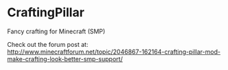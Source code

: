 CraftingPillar
==============

Fancy crafting for Minecraft (SMP)

Check out the forum post at: http://www.minecraftforum.net/topic/2046867-162164-crafting-pillar-mod-make-crafting-look-better-smp-support/
